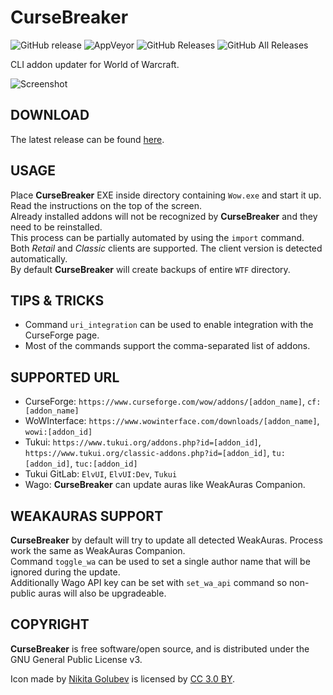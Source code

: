 # CurseBreaker

![GitHub release](https://img.shields.io/github/release/AcidWeb/CurseBreaker) ![AppVeyor](https://img.shields.io/appveyor/ci/AcidWeb/cursebreaker) ![GitHub Releases](https://img.shields.io/github/downloads/AcidWeb/CurseBreaker/latest/total) ![GitHub All Releases](https://img.shields.io/github/downloads/AcidWeb/CurseBreaker/total)

CLI addon updater for World of Warcraft.

![Screenshot](https://i.imgur.com/RQBNS4y.png)

## DOWNLOAD
The latest release can be found [here](https://github.com/AcidWeb/CurseBreaker/releases/latest).

## USAGE
Place **CurseBreaker** EXE inside directory containing `Wow.exe` and start it up. Read the instructions on the top of the screen.\
Already installed addons will not be recognized by **CurseBreaker** and they need to be reinstalled.\
This process can be partially automated by using the `import` command.\
Both _Retail_ and _Classic_ clients are supported. The client version is detected automatically.\
By default **CurseBreaker** will create backups of entire `WTF` directory.

## TIPS & TRICKS
- Command `uri_integration` can be used to enable integration with the CurseForge page.
- Most of the commands support the comma-separated list of addons.

## SUPPORTED URL
- CurseForge: `https://www.curseforge.com/wow/addons/[addon_name]`, `cf:[addon_name]`
- WoWInterface: `https://www.wowinterface.com/downloads/[addon_name]`, `wowi:[addon_id]`
- Tukui: `https://www.tukui.org/addons.php?id=[addon_id]`, `https://www.tukui.org/classic-addons.php?id=[addon_id]`, `tu:[addon_id]`, `tuc:[addon_id]`
- Tukui GitLab: `ElvUI`, `ElvUI:Dev`, `Tukui`
- Wago: **CurseBreaker** can update auras like WeakAuras Companion.

## WEAKAURAS SUPPORT
**CurseBreaker** by default will try to update all detected WeakAuras. Process work the same as WeakAuras Companion.\
Command `toggle_wa` can be used to set a single author name that will be ignored during the update.\
Additionally Wago API key can be set with `set_wa_api` command so non-public auras will also be upgradeable.

## COPYRIGHT
**CurseBreaker** is free software/open source, and is distributed under the GNU General Public License v3.

Icon made by [Nikita Golubev](https://www.flaticon.com/authors/nikita-golubev) is licensed by [CC 3.0 BY](http://creativecommons.org/licenses/by/3.0/).
